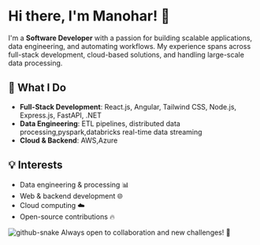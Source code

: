 # Hi there, I'm Manohar! 👋  

I'm a **Software Developer** with a passion for building scalable applications, data engineering, and automating workflows. My experience spans across full-stack development, cloud-based solutions, and handling large-scale data processing.  

## 🚀 What I Do  
- **Full-Stack Development**: React.js, Angular, Tailwind CSS, Node.js, Express.js, FastAPI, .NET  
- **Data Engineering**: ETL pipelines, distributed data processing,pyspark,databricks real-time data streaming  
- **Cloud & Backend**: AWS,Azure

## 💡 Interests  
- Data engineering & processing 📊  
- Web & backend development 🌐  
- Cloud computing ☁️  
- Open-source contributions 🔥  

<picture>
  <source media="(prefers-color-scheme: dark)" srcset="https://raw.githubusercontent.com/tobiasmeyhoefer/tobiasmeyhoefer/output/github-snake-dark.svg" />
  <source media="(prefers-color-scheme: light)" srcset="https://raw.githubusercontent.com/tobiasmeyhoefer/tobiasmeyhoefer/output/github-snake.svg" />
  <img alt="github-snake" src="https://raw.githubusercontent.com/tobiasmeyhoefer/tobiasmeyhoefer/output/github-snake.svg" />
</picture>
Always open to collaboration and new challenges! 🚀  

